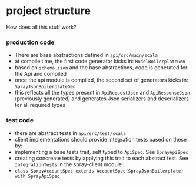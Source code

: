 # project structure

How does all this stuff work?

### production code

* There are base abstractions defined in `api/src/main/scala`
* at compile time, the first code generator kicks in: `ModelBoilerplateGen`
* based on `schema.json` and the base abstractions, code is generated for the Api and compiled
* once the api module is compiled, the second set of generators kicks in: `SprayJsonBoilerplateGen`
* this reflects all the types present in `ApiRequestJson` and `ApiResponseJson` (previously generated) and generates Json serializers and deserializers for all required types

### test code

* there are abstract tests in `api/src/test/scala`
* client implementations should provide integration tests based on these by:
* implementing a base tests trait, self typed to `ApiSpec`. See `SprayApiSpec`
* creating concreate tests by applying this trait to each abstract test. See `IntegrationTests` in the spray-client module
* `class SprayAccountSpec extends AccountSpec(SprayJsonBoilerplate) with SprayApiSpec`



